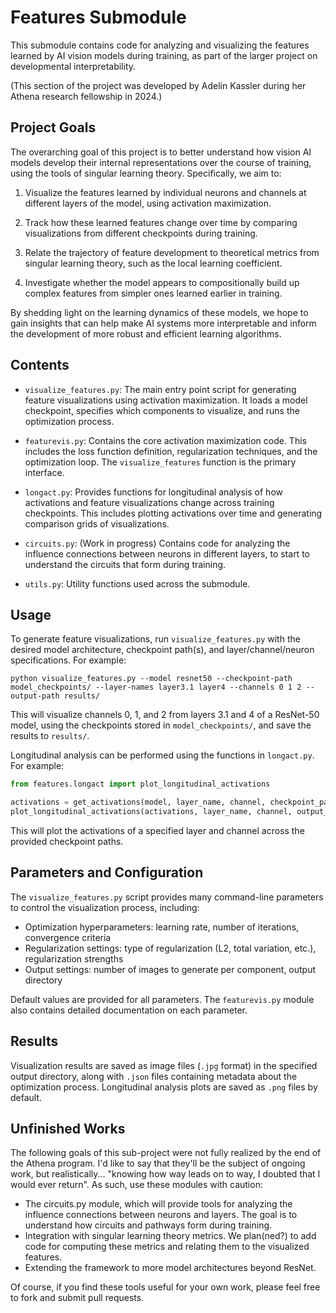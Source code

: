# Features Submodule

This submodule contains code for analyzing and visualizing the features learned by AI vision models during training, as part of the larger project on developmental interpretability.

(This section of the project was developed by Adelin Kassler during her Athena research fellowship in 2024.) 

## Project Goals

The overarching goal of this project is to better understand how vision AI models develop their internal representations over the course of training, using the tools of singular learning theory. Specifically, we aim to:

1. Visualize the features learned by individual neurons and channels at different layers of the model, using activation maximization.

2. Track how these learned features change over time by comparing visualizations from different checkpoints during training.

3. Relate the trajectory of feature development to theoretical metrics from singular learning theory, such as the local learning coefficient.

4. Investigate whether the model appears to compositionally build up complex features from simpler ones learned earlier in training.

By shedding light on the learning dynamics of these models, we hope to gain insights that can help make AI systems more interpretable and inform the development of more robust and efficient learning algorithms.


## Contents

- `visualize_features.py`: The main entry point script for generating feature visualizations using activation maximization. It loads a model checkpoint, specifies which components to visualize, and runs the optimization process.

- `featurevis.py`: Contains the core activation maximization code. This includes the loss function definition, regularization techniques, and the optimization loop. The `visualize_features` function is the primary interface.

- `longact.py`: Provides functions for longitudinal analysis of how activations and feature visualizations change across training checkpoints. This includes plotting activations over time and generating comparison grids of visualizations.

- `circuits.py`: (Work in progress) Contains code for analyzing the influence connections between neurons in different layers, to start to understand the circuits that form during training.

- `utils.py`: Utility functions used across the submodule.

## Usage

To generate feature visualizations, run `visualize_features.py` with the desired model architecture, checkpoint path(s), and layer/channel/neuron specifications. For example:
```
python visualize_features.py --model resnet50 --checkpoint-path model_checkpoints/ --layer-names layer3.1 layer4 --channels 0 1 2 --output-path results/
```

This will visualize channels 0, 1, and 2 from layers 3.1 and 4 of a ResNet-50 model, using the checkpoints stored in `model_checkpoints/`, and save the results to `results/`.

Longitudinal analysis can be performed using the functions in `longact.py`. For example:

```python
from features.longact import plot_longitudinal_activations

activations = get_activations(model, layer_name, channel, checkpoint_paths)
plot_longitudinal_activations(activations, layer_name, channel, output_path)
```

This will plot the activations of a specified layer and channel across the provided checkpoint paths.  

## Parameters and Configuration

The `visualize_features.py` script provides many command-line parameters to control the visualization process, including:

- Optimization hyperparameters: learning rate, number of iterations, convergence criteria
- Regularization settings: type of regularization (L2, total variation, etc.), regularization strengths
- Output settings: number of images to generate per component, output directory

Default values are provided for all parameters. The `featurevis.py` module also contains detailed documentation on each parameter.

## Results

Visualization results are saved as image files (`.jpg` format) in the specified output directory, along with `.json` files containing metadata about the optimization process.
Longitudinal analysis plots are saved as `.png` files by default.

## Unfinished Works

The following goals of this sub-project were not fully realized by the end of the Athena program. I'd like to say that they'll be the subject of ongoing work, but realistically... "knowing how way leads on to way, I doubted that I would ever return". As such, use these modules with caution: 

- The circuits.py module, which will provide tools for analyzing the influence connections between neurons and layers. The goal is to understand how circuits and pathways form during training.
- Integration with singular learning theory metrics. We plan(ned?) to add code for computing these metrics and relating them to the visualized features.
- Extending the framework to more model architectures beyond ResNet.

Of course, if you find these tools useful for your own work, please feel free to fork and submit pull requests.

